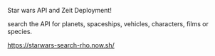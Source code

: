 Star wars API and Zeit Deployment! 

search the API for planets, spaceships, vehicles, characters, films or species.

https://starwars-search-rho.now.sh/
